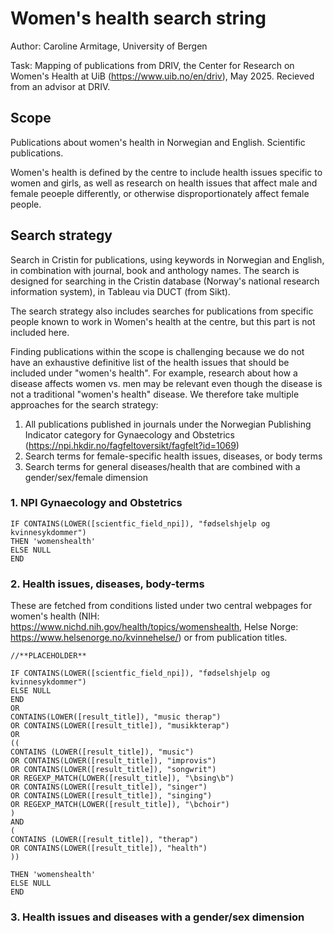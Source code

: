 # Women's health search string

Author: Caroline Armitage, University of Bergen

Task: Mapping of publications from DRIV, the Center for Research on Women's Health at UiB (https://www.uib.no/en/driv), May 2025. Recieved from an advisor at DRIV.

## Scope

Publications about women's health in Norwegian and English. Scientific publications. 

Women's health is defined by the centre to include health issues specific to women and girls, as well as research on health issues that affect male and female peoeple differently, or otherwise disproportionately affect female people. 

## Search strategy 

Search in Cristin for publications, using keywords in Norwegian and English, in combination with journal, book and anthology names. 
The search is designed for searching in the Cristin database (Norway's national research information system), in Tableau via DUCT (from Sikt). 

The search strategy also includes searches for publications from specific people known to work in Women's health at the centre, but this part is not included here. 

Finding publications within the scope is challenging because we do not have an exhaustive definitive list of the health issues that should be included under "women's health". 
For example, research about how a disease affects women vs. men may be relevant even though the disease is not a traditional "women's health" disease. 
We therefore take multiple approaches for the search strategy:
1. All publications published in journals under the Norwegian Publishing Indicator category for Gynaecology and Obstetrics (https://npi.hkdir.no/fagfeltoversikt/fagfelt?id=1069)
2. Search terms for female-specific health issues, diseases, or body terms
3. Search terms for general diseases/health that are combined with a gender/sex/female dimension

### 1. NPI Gynaecology and Obstetrics

```
IF CONTAINS(LOWER([scientfic_field_npi]), "fødselshjelp og kvinnesykdommer")
THEN 'womenshealth'
ELSE NULL
END
```

### 2. Health issues, diseases, body-terms

These are fetched from conditions listed under two central webpages for women's health (NIH: https://www.nichd.nih.gov/health/topics/womenshealth, Helse Norge: https://www.helsenorge.no/kvinnehelse/) or from publication titles.

```
//**PLACEHOLDER**

IF CONTAINS(LOWER([scientfic_field_npi]), "fødselshjelp og kvinnesykdommer") 
ELSE NULL
END
OR
CONTAINS(LOWER([result_title]), "music therap")
OR CONTAINS(LOWER([result_title]), "musikkterap")
OR
((
CONTAINS (LOWER([result_title]), "music")
OR CONTAINS(LOWER([result_title]), "improvis")
OR CONTAINS(LOWER([result_title]), "songwrit")
OR REGEXP_MATCH(LOWER([result_title]), "\bsing\b")
OR CONTAINS(LOWER([result_title]), "singer")
OR CONTAINS(LOWER([result_title]), "singing")
OR REGEXP_MATCH(LOWER([result_title]), "\bchoir")
)
AND
(
CONTAINS (LOWER([result_title]), "therap")
OR CONTAINS(LOWER([result_title]), "health")
))

THEN 'womenshealth'
ELSE NULL
END

```

### 3. Health issues and diseases with a gender/sex dimension


